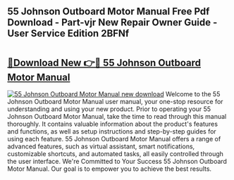 ## 55 Johnson Outboard Motor Manual Free Pdf Download - Part-vjr New Repair Owner Guide - User Service Edition 2BFNf

# <h2><a href="http://bc52318.oget.top/?id=55+Johnson+Outboard+Motor+Manual">🔗Download New 👉🔴 55 Johnson Outboard Motor Manual</a></h2>

[![55 Johnson Outboard Motor Manual new download](https://i.imgur.com/5g1atiW.png)](http://bc52318.oget.top/?id=55+Johnson+Outboard+Motor+Manual)
Welcome to the 55 Johnson Outboard Motor Manual user manual, your one-stop resource for understanding and using your new product. Prior to operating your 55 Johnson Outboard Motor Manual, take the time to read through this manual thoroughly. It contains valuable information about the product's features and functions, as well as setup instructions and step-by-step guides for using each feature. 55 Johnson Outboard Motor Manual offers a range of advanced features, such as virtual assistant, smart notifications, customizable shortcuts, and automated tasks, all easily controlled through the user interface. We're Committed to Your Success 55 Johnson Outboard Motor Manual. Our goal is to empower you to achieve the best results.

